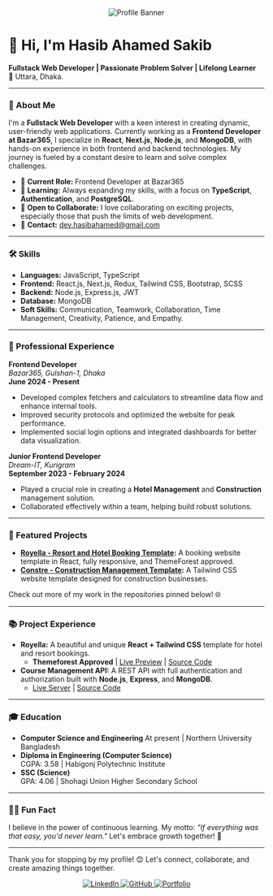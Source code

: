 <p align="center">
  <img src="https://i.ibb.co.com/FDtPC7Y/Pink-And-Green-Motivation-Quote-Linked-In-Banner-5.png" alt="Profile Banner" />
</p>

# 👋 Hi, I'm Hasib Ahamed Sakib

**Fullstack Web Developer | Passionate Problem Solver | Lifelong Learner**  
📍 Uttara, Dhaka.

---

### 🚀 About Me
I'm a **Fullstack Web Developer** with a keen interest in creating dynamic, user-friendly web applications. Currently working as a **Frontend Developer at Bazar365**, I specialize in **React**, **Next.js**, **Node.js**, and **MongoDB**, with hands-on experience in both frontend and backend technologies. My journey is fueled by a constant desire to learn and solve complex challenges.

- 💼 **Current Role:** Frontend Developer at Bazar365
- 🌱 **Learning:** Always expanding my skills, with a focus on **TypeScript**, **Authentication**, and **PostgreSQL**.
- 🤝 **Open to Collaborate:** I love collaborating on exciting projects, especially those that push the limits of web development.
- 📧 **Contact:** [dev.hasibahamed@gmail.com](mailto:dev.hasibahamed@gmail.com)

---

### 🛠️ Skills

- **Languages:** JavaScript, TypeScript
- **Frontend:** React.js, Next.js, Redux, Tailwind CSS, Bootstrap, SCSS
- **Backend:** Node.js, Express.js, JWT
- **Database:** MongoDB
- **Soft Skills:** Communication, Teamwork, Collaboration, Time Management, Creativity, Patience, and Empathy.

---

### 💼 Professional Experience

**Frontend Developer**  
_Bazar365, Gulshan-1, Dhaka_  
**June 2024 - Present**

- Developed complex fetchers and calculators to streamline data flow and enhance internal tools.
- Improved security protocols and optimized the website for peak performance.
- Implemented social login options and integrated dashboards for better data visualization.

**Junior Frontend Developer**  
_Dream-IT, Kurigram_  
**September 2023 - February 2024**

- Played a crucial role in creating a **Hotel Management** and **Construction** management solution.
- Collaborated effectively within a team, helping build robust solutions.

---

### 🌟 Featured Projects

- **[Royella - Resort and Hotel Booking Template](https://github.com/hasibahamedsakib/royella):** A booking website template in React, fully responsive, and ThemeForest approved.
- **[Constre - Construction Management Template](https://github.com/hasibahamedsakib/constre):** A Tailwind CSS website template designed for construction businesses.

Check out more of my work in the repositories pinned below! 🌐

---

### 📚 Project Experience

- **Royella:** A beautiful and unique **React + Tailwind CSS** template for hotel and resort bookings.
  - **Themeforest Approved** | [Live Preview](https://preview.themeforest.net/item/royella-resort-and-hotel-boking-react-tailwind-website-template/full_screen_preview/51208496) | [Source Code](https://github.com/hasibahamedsakib/royella/)
- **Course Management API:** A REST API with full authentication and authorization built with **Node.js**, **Express**, and **MongoDB**.
  - [Live Server](https://course-management-topaz.vercel.app/) | [Source Code](https://github.com/hasibahamedsakib/course-management-backend)

---

### 🎓 Education
- **Computer Science and Engineering** 
  At present | Northern University Bangladesh
- **Diploma in Engineering (Computer Science)**  
  CGPA: 3.58 | Habigonj Polytechnic Institute
- **SSC (Science)**  
  GPA: 4.06 | Shohagi Union Higher Secondary School

---

### 🤹‍♂️ Fun Fact
I believe in the power of continuous learning. My motto: _"If everything was that easy, you'd never learn."_ Let's embrace growth together! 🌱

---

Thank you for stopping by my profile! 😊 Let's connect, collaborate, and create amazing things together.

<div align="center">
  <a href="https://linkedin.com/in/hasibahmedsakib">
    <img src="https://img.shields.io/badge/LinkedIn-0077B5?style=for-the-badge&logo=linkedin&logoColor=white" alt="LinkedIn"/>
  </a>
  <a href="https://github.com/hasibahmedsakib">
    <img src="https://img.shields.io/badge/GitHub-100000?style=for-the-badge&logo=github&logoColor=white" alt="GitHub"/>
  </a>
  <a href="https://hasibahamedsakib.netlify.app/">
    <img src="https://img.shields.io/badge/Portfolio-FF5722?style=for-the-badge&logo=Firefox-Browser&logoColor=white" alt="Portfolio"/>
  </a>
</div>
